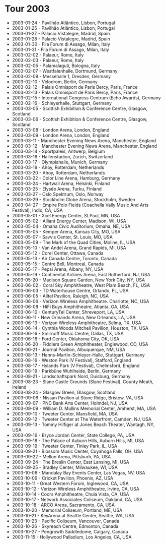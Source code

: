 # Tour 2003

* 2003-01-24 - Pavilhão Atlântico, Lisbon, Portugal
* 2003-01-25 - Pavilhão Atlântico, Lisbon, Portugal
* 2003-01-27 - Palacio Vistalegre, Madrid, Spain
* 2003-01-28 - Palacio Vistalegre, Madrid, Spain
* 2003-01-30 - Fila Forum di Assago, Milan, Italy
* 2003-01-31 - Fila Forum di Assago, Milan, Italy
* 2003-02-02 - Palaeur, Rome, Italy
* 2003-02-03 - Palaeur, Rome, Italy
* 2003-02-05 - Palamalaguti, Bologna, Italy
* 2003-02-07 - Westfalenhalle, Dortmund, Germany
* 2003-02-09 - Messehalle 1, Dresden, Germany
* 2003-02-10 - Velodrom, Berlin, Germany
* 2003-02-12 - Palais Omnisport de Paris Bercy, Paris, France
* 2003-02-13 - Palais Omnisport de Paris Bercy, Paris, France
* 2003-02-15 - International Congress Centrum (Echo Awards), Germany
* 2003-02-16 - Schleyerhalle, Stuttgart, Germany
* 2003-03-05 - Scottish Exhibition & Conference Centre, Glasgow, Scotland
* 2003-03-06 - Scottish Exhibition & Conference Centre, Glasgow, Scotland
* 2003-03-08 - London Arena, London, England
* 2003-03-09 - London Arena, London, England
* 2003-03-11 - Manchester Evening News Arena, Manchester, England
* 2003-03-12 - Manchester Evening News Arena, Manchester, England
* 2003-03-14 - Sportpaleis, Antwerp, Belgium
* 2003-03-16 - Hallenstadion, Zurich, Switzerland
* 2003-03-17 - Olympiahalle, Munich, Germany
* 2003-03-19 - Ahoy, Rotterdam, Netherlands
* 2003-03-20 - Ahoy, Rotterdam, Netherlands
* 2003-03-22 - Color Line Arena, Hamburg, Germany
* 2003-03-24 - Hartwall Arena, Helsinki, Finland
* 2003-03-25 - Elysée Arena, Turku, Finland
* 2003-03-27 - Oslo Spektrum, Oslo, Norway
* 2003-03-29 - Stockholm Globe Arena, Stockholm, Sweden
* 2003-04-27 - Empire Polo Fields (Coachella Vally Music And Arts Festival), Indio, CA, USA
* 2003-05-01 - Xcel Energy Center, St.Paul, MN, USA
* 2003-05-02 - Alliant Energy Center, Madison, WI, USA
* 2003-05-04 - Omaha Civic Auditorium, Omaha, NE, USA
* 2003-05-05 - Kemper Arena, Kansas City, MO, USA
* 2003-05-07 - Savvis Center, St. Louis, MO, USA
* 2003-05-09 - The Mark of the Quad Cities, Moline, IL, USA
* 2003-05-10 - Van Andel Arena, Grand Rapids, MI, USA
* 2003-05-12 - Corel Center, Ottawa, Canada
* 2003-05-13 - Air Canada Centre, Toronto, Canada
* 2003-05-15 - Centre Bell, Montreal, Canada
* 2003-05-17 - Pepsi Arena, Albany, NY, USA
* 2003-05-19 - Continental Airlines Arena, East Rutherford, NJ, USA
* 2003-05-20 - Madison Square Garden, New York City, NY, USA
* 2003-06-02 - Coral Sky Amphitheatre, West Plam Beach, FL, USA
* 2003-06-03 - TD Waterhouse Centre, Orlando, FL, USA
* 2003-06-05 - Alltel Pavilion, Raleigh, NC, USA
* 2003-06-06 - Verizon Wireless Amphitheatre. Charlotte, NC, USA
* 2003-06-08 - HiFi Buys Amphitheatre, Atlanta, GA, USA
* 2003-06-10 - CenturyTel Center, Shreveport, LA, USA
* 2003-06-11 - New Orleands Arena, New Orleands, LA, USA
* 2003-06-13 - Verizon Wireless Amphitheatre, Selma, TX, USA
* 2003-06-14 - Cynthia Woods Mitchell Pavilion, Houston, TX, USA
* 2003-06-16 - Smirnoff Music Centre, Dallas, TX, USA
* 2003-06-18 - Ford Center, Oklahoma City, OK, USA
* 2003-06-20 - Fiddlers Green Amphitheater, Englewood, CO, USA
* 2003-06-21 - Journal Pavilion, Albuquerque, NM, USA
* 2003-08-13 - Hanns-Martin-Schleyer-Halle, Stuttgart, Germany
* 2003-08-16 - Weston Park (V Festival), Stafford, England
* 2003-08-17 - Hylands Park (V Festival), Chelmsford, England
* 2003-08-19 - Parkbüne Wuhlheide, Berlin, Germany
* 2003-08-21 - Landschaftspark Nord, Duisburg, Germany
* 2003-08-23 - Slane Castle Grounds (Slane Festival), County Meath, Ireland
* 2003-08-24 - Glasgow Green, Glasgow, Scotland
* 2003-09-06 - Nissan Pavilion at Stone Ridge, Bristow, VA, USA
* 2003-09-07 - PNC Bank Arts Center, Holmdel, NJ, USA
* 2003-09-09 - William D. Mullins Memorial Center, Amherst, MA, USA
* 2003-09-10 - Tweeter Center, Mansfield, MA, USA
* 2003-09-12 - Tweeter Center at The Waterfront, Camden, NJ, USA
* 2003-09-13 - Tommy Hilfiger at Jones Beach Theater, Wantagh, NY, USA
* 2003-09-16 - Bryce Jordan Center, State College, PA, USA
* 2003-09-18 - The Palace of Auburn Hills, Auburn Hills, MI, USA
* 2003-09-19 - Tweeter Center, Tinley Park, IL, USA
* 2003-09-21 - Blossom Music Center, Cuyahoga Falls, OH, USA
* 2003-09-22 - Mellon Arena, Pittsburh, PA, USA
* 2003-09-24 - The Breslin Center, East Lansing, MI, USA
* 2003-09-25 - Bradley Center, Milwaukee, WI, USA
* 2003-10-08 - Mandalay Bay Events Center, Las Vegas, NV, USA
* 2003-10-09 - Cricket Pavilion, Phoenix, AZ, USA
* 2003-10-11 - Great Western Forum, Inglewood, CA, USA
* 2003-10-12 - Verizon Wireless Amphitheatre, Irvine, CA, USA
* 2003-10-14 - Coors Amphitheatre, Chula Vista, CA, USA
* 2003-10-17 - Network Associates Coliseum, Oakland, CA, USA
* 2003-10-18 - ARCO Arena, Sacramento, CA, USA
* 2003-10-20 - Memorial Coliseum, Portland, ME, USA
* 2003-10-21 - KeyArena at Seattle Center, Seattle, WA, USA
* 2003-10-23 - Pacific Coliseum, Vancouver, Canada
* 2003-10-26 - Skyreach Centre, Edmonton, Canada
* 2003-10-27 - Pengrowth Saddledome, Calgary, Canada
* 2003-11-15 - Hollywood Palladium, Los Angeles, CA, USA